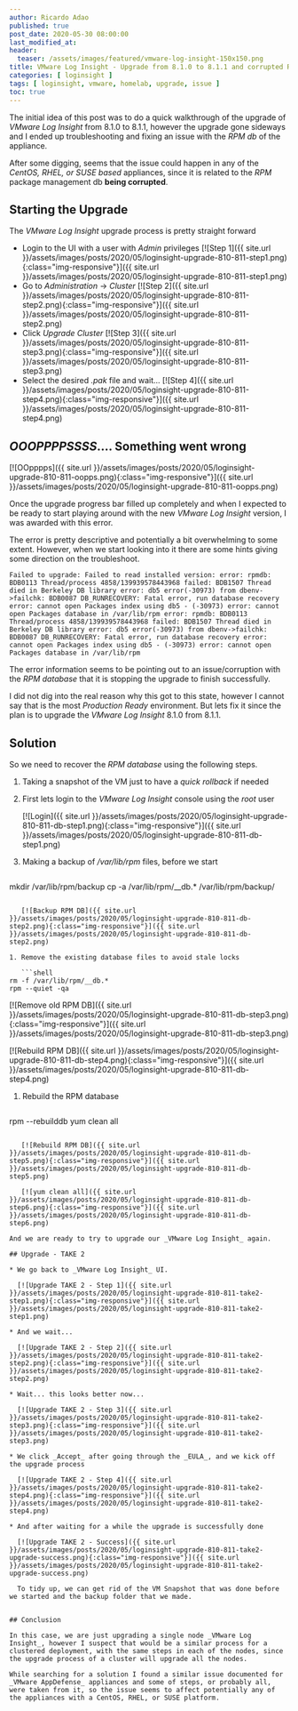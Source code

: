 ```yaml
---
author: Ricardo Adao
published: true
post_date: 2020-05-30 08:00:00  
last_modified_at:
header:
  teaser: /assets/images/featured/vmware-log-insight-150x150.png
title: VMware Log Insight - Upgrade from 8.1.0 to 8.1.1 and corrupted RPM db
categories: [ loginsight ]
tags: [ loginsight, vmware, homelab, upgrade, issue ]
toc: true
---
```

The initial idea of this post was to do a quick walkthrough of the upgrade of _VMware Log Insight_ from 8.1.0 to 8.1.1, however the upgrade gone sideways and I ended up troubleshooting and fixing an issue with the _RPM db_ of the appliance.

After some digging, seems that the issue could happen in any of the _CentOS, RHEL, or SUSE based_ appliances, since it is related to the _RPM_ package management db **being corrupted**.

## Starting the Upgrade

The _VMware Log Insight_ upgrade process is pretty straight forward

* Login to the UI with a user with _Admin_ privileges
  [![Step 1]({{ site.url }}/assets/images/posts/2020/05/loginsight-upgrade-810-811-step1.png){:class="img-responsive"}]({{ site.url }}/assets/images/posts/2020/05/loginsight-upgrade-810-811-step1.png)
* Go to _Administration_ -> _Cluster_
  [![Step 2]({{ site.url }}/assets/images/posts/2020/05/loginsight-upgrade-810-811-step2.png){:class="img-responsive"}]({{ site.url }}/assets/images/posts/2020/05/loginsight-upgrade-810-811-step2.png)
* Click _Upgrade Cluster_
  [![Step 3]({{ site.url }}/assets/images/posts/2020/05/loginsight-upgrade-810-811-step3.png){:class="img-responsive"}]({{ site.url }}/assets/images/posts/2020/05/loginsight-upgrade-810-811-step3.png)
* Select the desired _.pak_ file and wait...
  [![Step 4]({{ site.url }}/assets/images/posts/2020/05/loginsight-upgrade-810-811-step4.png){:class="img-responsive"}]({{ site.url }}/assets/images/posts/2020/05/loginsight-upgrade-810-811-step4.png)

## _**OOOPPPPSSSS**_.... Something went wrong

[![OOpppps]({{ site.url }}/assets/images/posts/2020/05/loginsight-upgrade-810-811-oopps.png){:class="img-responsive"}]({{ site.url }}/assets/images/posts/2020/05/loginsight-upgrade-810-811-oopps.png)

Once the upgrade progress bar filled up completely and when I expected to be ready to start playing around with the new _VMware Log Insight_ version, I was awarded with this error.

The error is pretty descriptive and potentially a bit overwhelming to some extent. However, when we start looking into it there are some hints giving some direction on the troubleshoot.

```text
Failed to upgrade: Failed to read installed version: error: rpmdb: BDB0113 Thread/process 4858/139939578443968 failed: BDB1507 Thread died in Berkeley DB library error: db5 error(-30973) from dbenv->failchk: BDB0087 DB_RUNRECOVERY: Fatal error, run database recovery error: cannot open Packages index using db5 - (-30973) error: cannot open Packages database in /var/lib/rpm error: rpmdb: BDB0113 Thread/process 4858/139939578443968 failed: BDB1507 Thread died in Berkeley DB library error: db5 error(-30973) from dbenv->failchk: BDB0087 DB_RUNRECOVERY: Fatal error, run database recovery error: cannot open Packages index using db5 - (-30973) error: cannot open Packages database in /var/lib/rpm
```

The error information seems to be pointing out to an issue/corruption with the _RPM database_ that it is stopping the upgrade to finish successfully.

I did not dig into the real reason why this got to this state, however I cannot say that is the most _Production Ready_ environment. But lets fix it since the plan is to upgrade the _VMware Log Insight_ 8.1.0 from 8.1.1.

## Solution

So we need to recover the _RPM database_ using the following steps.

1. Taking a snapshot of the VM just to have a _quick rollback_ if needed
1. First lets login to the _VMware Log Insight_  console using the _root_ user

   [![Login]({{ site.url }}/assets/images/posts/2020/05/loginsight-upgrade-810-811-db-step1.png){:class="img-responsive"}]({{ site.url }}/assets/images/posts/2020/05/loginsight-upgrade-810-811-db-step1.png)

1. Making a backup of _/var/lib/rpm_ files, before we start

   ```shell
mkdir /var/lib/rpm/backup
cp -a /var/lib/rpm/__db.* /var/lib/rpm/backup/
```

   [![Backup RPM DB]({{ site.url }}/assets/images/posts/2020/05/loginsight-upgrade-810-811-db-step2.png){:class="img-responsive"}]({{ site.url }}/assets/images/posts/2020/05/loginsight-upgrade-810-811-db-step2.png)

1. Remove the existing database files to avoid stale locks

   ```shell
rm -f /var/lib/rpm/__db.*
rpm --quiet -qa
```
   [![Remove old RPM DB]({{ site.url }}/assets/images/posts/2020/05/loginsight-upgrade-810-811-db-step3.png){:class="img-responsive"}]({{ site.url }}/assets/images/posts/2020/05/loginsight-upgrade-810-811-db-step3.png)

   [![Rebuild RPM DB]({{ site.url }}/assets/images/posts/2020/05/loginsight-upgrade-810-811-db-step4.png){:class="img-responsive"}]({{ site.url }}/assets/images/posts/2020/05/loginsight-upgrade-810-811-db-step4.png)

1. Rebuild the RPM database

   ```shell
rpm --rebuilddb
yum clean all
```

   [![Rebuild RPM DB]({{ site.url }}/assets/images/posts/2020/05/loginsight-upgrade-810-811-db-step5.png){:class="img-responsive"}]({{ site.url }}/assets/images/posts/2020/05/loginsight-upgrade-810-811-db-step5.png)

   [![yum clean all]({{ site.url }}/assets/images/posts/2020/05/loginsight-upgrade-810-811-db-step6.png){:class="img-responsive"}]({{ site.url }}/assets/images/posts/2020/05/loginsight-upgrade-810-811-db-step6.png)

And we are ready to try to upgrade our _VMware Log Insight_ again.

## Upgrade - TAKE 2

* We go back to _VMware Log Insight_ UI.

  [![Upgrade TAKE 2 - Step 1]({{ site.url }}/assets/images/posts/2020/05/loginsight-upgrade-810-811-take2-step1.png){:class="img-responsive"}]({{ site.url }}/assets/images/posts/2020/05/loginsight-upgrade-810-811-take2-step1.png)

* And we wait...

  [![Upgrade TAKE 2 - Step 2]({{ site.url }}/assets/images/posts/2020/05/loginsight-upgrade-810-811-take2-step2.png){:class="img-responsive"}]({{ site.url }}/assets/images/posts/2020/05/loginsight-upgrade-810-811-take2-step2.png)

* Wait... this looks better now...

  [![Upgrade TAKE 2 - Step 3]({{ site.url }}/assets/images/posts/2020/05/loginsight-upgrade-810-811-take2-step3.png){:class="img-responsive"}]({{ site.url }}/assets/images/posts/2020/05/loginsight-upgrade-810-811-take2-step3.png)

* We click _Accept_ after going through the _EULA_, and we kick off the upgrade process

  [![Upgrade TAKE 2 - Step 4]({{ site.url }}/assets/images/posts/2020/05/loginsight-upgrade-810-811-take2-step4.png){:class="img-responsive"}]({{ site.url }}/assets/images/posts/2020/05/loginsight-upgrade-810-811-take2-step4.png)

* And after waiting for a while the upgrade is successfully done

  [![Upgrade TAKE 2 - Success]({{ site.url }}/assets/images/posts/2020/05/loginsight-upgrade-810-811-take2-upgrade-success.png){:class="img-responsive"}]({{ site.url }}/assets/images/posts/2020/05/loginsight-upgrade-810-811-take2-upgrade-success.png)

  To tidy up, we can get rid of the VM Snapshot that was done before we started and the backup folder that we made.


## Conclusion

In this case, we are just upgrading a single node _VMware Log Insight_, however I suspect that would be a similar process for a clustered deployment, with the same steps in each of the nodes, since the upgrade process of a cluster will upgrade all the nodes.

While searching for a solution I found a similar issue documented for _VMware AppDefense_ appliances and some of steps, or probably all, were taken from it, so the issue seems to affect potentially any of the appliances with a CentOS, RHEL, or SUSE platform.
